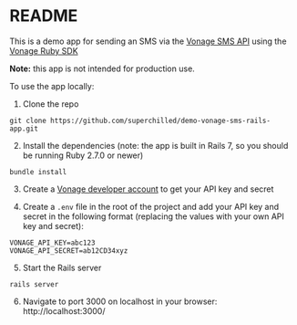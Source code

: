 # README

This is a demo app for sending an SMS via the [Vonage SMS API](https://developer.vonage.com/messaging/sms/overview) using the [Vonage Ruby SDK](https://github.com/Vonage/vonage-ruby-sdk)

**Note:** this app is not intended for production use.

To use the app locally:

1. Clone the repo

```
git clone https://github.com/superchilled/demo-vonage-sms-rails-app.git
```

2. Install the dependencies (note: the app is built in Rails 7, so you should be running Ruby 2.7.0 or newer)

```
bundle install
```

3. Create a [Vonage developer account](https://dashboard.nexmo.com/sign-up) to get your API key and secret

4. Create a `.env` file in the root of the project and add your API key and secret in the following format (replacing the values with your own API key and secret):

```
VONAGE_API_KEY=abc123
VONAGE_API_SECRET=ab12CD34xyz
```

5. Start the Rails server

```
rails server
```

6. Navigate to port 3000 on localhost in your browser: http://localhost:3000/
